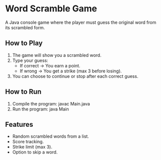 # Word Scramble Game

A Java console game where the player must guess the original word from its scrambled form.

## How to Play
1. The game will show you a scrambled word.
2. Type your guess:
    - If correct → You earn a point.
    - If wrong → You get a strike (max 3 before losing).
3. You can choose to continue or stop after each correct guess.

## How to Run
1. Compile the program:
   javac Main.java
2. Run the program:
   java Main

## Features
- Random scrambled words from a list.
- Score tracking.
- Strike limit (max 3).
- Option to skip a word.